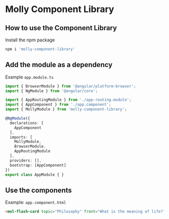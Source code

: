 # Molly Component Library

## How to use the Component Library

Install the npm package

```sh
npm i 'molly-component-library'
```

## Add the module as a dependency

Example `app.module.ts`
```ts
import { BrowserModule } from '@angular/platform-browser';
import { NgModule } from '@angular/core';

import { AppRoutingModule } from './app-routing.module';
import { AppComponent } from './app.component';
import { MollyModule } from 'molly-component-library';

@NgModule({
  declarations: [
    AppComponent
  ],
  imports: [
    MollyModule,
    BrowserModule,
    AppRoutingModule
  ],
  providers: [],
  bootstrap: [AppComponent]
})
export class AppModule { }
```

## Use the components

Example: `app.component.html`
```html
<mol-flash-card topic="Philosophy" front="What is the meaning of life?" back="42"></mol-flash-card>
```
